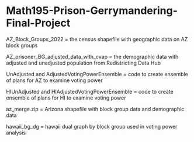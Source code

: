 # Math195-Prison-Gerrymandering-Final-Project
AZ_Block_Groups_2022 = the census shapefile with geographic data on AZ block groups

AZ_prisoner_BG_adjusted_data_with_cvap = the demographic data with adjusted and unadjusted population from Redistricting Data Hub 

UnAdjusted and AdjustedVotingPowerEnsemble = code to create ensemble of plans for AZ to examine voting power

HIUnAdjusted and HIAdjustedVotingPowerEnsemble = code to create ensemble of plans for HI to examine voting power

az_merge.zip = Arizona shapefile with block group data and demographic data

hawaii_bg_dg = hawaii dual graph by block group used in voting power analysis

